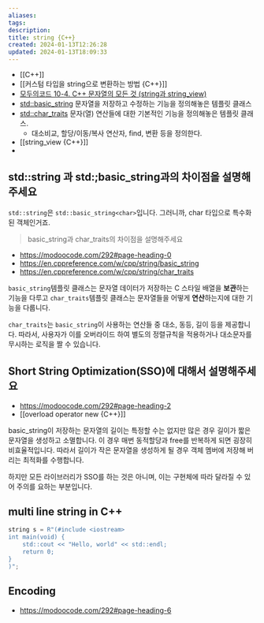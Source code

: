 ```yaml
---
aliases: 
tags: 
description:
title: string {C++}
created: 2024-01-13T12:26:28
updated: 2024-01-13T18:09:33
---
```

- [[C++]]
- [[커스텀 타입을 string으로 변환하는 방법 {C++}]]
- [모두의코드 10-4. C++ 문자열의 모든 것 (string과 string_view)](https://modoocode.com/292)
- [std\:\:basic_string](https://en.cppreference.com/w/cpp/string/basic_string) 문자열을 저장하고 수정하는 기능을 정의해놓은 템플릿 클래스 
- [std\:\:char_traits](https://en.cppreference.com/w/cpp/string/char_traits) 문자(열) 연산들에 대한 기본적인 기능을 정의해놓은 템플릿 클래스. 
	- 대소비교, 할당/이동/복사 연산자, find, 변환 등을 정의한다.
- [[string_view {C++}]]
- 

## std::string 과 std:;basic_string과의 차이점을 설명해주세요

`std::string`은 `std::basic_string<char>`입니다. 그러니까, char 타입으로 특수화된 객체인거죠.

> basic_string과 char_traits의 차이점을 설명해주세요

- <https://modoocode.com/292#page-heading-0>
- <https://en.cppreference.com/w/cpp/string/basic_string>
- <https://en.cppreference.com/w/cpp/string/char_traits>

`basic_string`템플릿 클래스는 문자열 데이터가 저장하는 C 스타일 배열을 **보관**하는 기능을 다루고 `char_traits`템플릿 클래스는 문자열들을 어떻게 **연산**하는지에 대한 기능을 다룹니다. 

`char_traits`는 `basic_string`이 사용하는 연산들 중 대소, 동등, 길이 등을 제공합니다. 따라서, 사용자가 이를 오버라이드 하여 별도의 정렬규칙을 적용하거나 대소문자를 무시하는 로직을 짤 수 있습니다.

## Short String Optimization(SSO)에 대해서 설명해주세요

- <https://modoocode.com/292#page-heading-2>
- [[overload operator new {C++}]]

basic_string이 저장하는 문자열의 길이는 특정할 수는 없지만 많은 경우 길이가 짧은 문자열을 생성하고 소멸합니다. 이 경우 매번 동적할당과 free를 반복하게 되면 굉장히 비효율적입니다. 따라서 길이가 작은 문자열을 생성하게 될 경우 객체 멤버에 저장해 버리는 최적화를 수행합니다.

하지만 모든 라이브러리가 SSO를 하는 것은 아니며, 이는 구현체에 따라 달라질 수 있어 주의를 요하는 부분입니다.

## multi line string in C++

```cpp
string s = R"(#include <iostream>
int main(void) {
	std::cout << "Hello, world" << std::endl;
	return 0;
}
)";
```

## Encoding

- <https://modoocode.com/292#page-heading-6>
